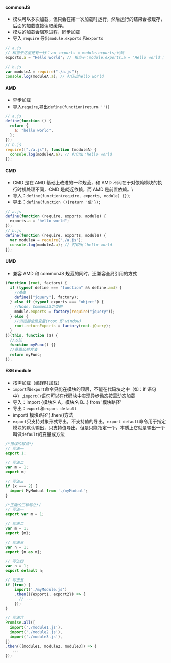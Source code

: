 #### commonJS

- 模块可以多次加载，但只会在第一次加载时运行，然后运行的结果会被缓存，后面的加载直接读取缓存。
- 模块的加载会阻塞进程，同步加载
- 导入 `require` 导出`module.exports` 和`exports`

```javascript
// a.js
// 相当于这里还有一行：var exports = module.exports;代码
exports.a = "Hello world"; // 相当于：module.exports.a = 'Hello world';

// b.js
var moduleA = require("./a.js");
console.log(moduleA.a); // 打印出hello world
```

#### AMD

- 异步加载
- 导入`require`,导出`define(function(return ''))`

```javascript
// a.js
define(function () {
  return {
    a: "hello world",
  };
});
// b.js
require(["./a.js"], function (moduleA) {
  console.log(moduleA.a); // 打印出：hello world
});
```

#### CMD

- CMD 是在 AMD 基础上改进的一种规范，和 AMD 不同在于对依赖模块的执行时机处理不同，CMD 是就近依赖，而 AMD 是前置依赖。\
- 导入：`define(function(require, exports, module) {})`;
- 导出：`define(function (){return '值'})`;

```javascript
// a.js
define(function (require, exports, module) {
  exports.a = "hello world";
});
// b.js
define(function (require, exports, module) {
  var moduleA = require("./a.js");
  console.log(moduleA.a); // 打印出：hello world
});
```

#### UMD

- 兼容 AMD 和 commonJS 规范的同时，还兼容全局引用的方式

```javascript
(function (root, factory) {
  if (typeof define === "function" && define.amd) {
    //AMD
    define(["jquery"], factory);
  } else if (typeof exports === "object") {
    //Node, CommonJS之类的
    module.exports = factory(require("jquery"));
  } else {
    //浏览器全局变量(root 即 window)
    root.returnExports = factory(root.jQuery);
  }
})(this, function ($) {
  //方法
  function myFunc() {}
  //暴露公共方法
  return myFunc;
});
```

#### ES6 module

- 按需加载（编译时加载）
- `import`和`export`命令只能在模块的顶层，不能在代码块之中（如：if 语句中）,`import()`语句可以在代码块中实现异步动态按需动态加载
- 导入：import {模块名 A，模块名 B...} from '模块路径'
- 导出：`export`和`export default`
- import('模块路径').then()方法
- `export`只支持对象形式导出，不支持值的导出，`export default`命令用于指定模块的默认输出，只支持值导出，但是只能指定一个，本质上它就是输出一个叫做`default`的变量或方法

```javascript
/*错误的写法*/
// 写法一
export 1;

// 写法二
var m = 1;
export m;

// 写法三
if (x === 2) {
  import MyModual from './myModual';
}

/*正确的三种写法*/
// 写法一
export var m = 1;

// 写法二
var m = 1;
export {m};

// 写法三
var n = 1;
export {n as m};

// 写法四
var n = 1;
export default n;

// 写法五
if (true) {
    import('./myModule.js')
    .then(({export1, export2}) => {
      // ...·
    });
}

// 写法六
Promise.all([
  import('./module1.js'),
  import('./module2.js'),
  import('./module3.js'),
])
.then(([module1, module2, module3]) => {
   ···
});
```
